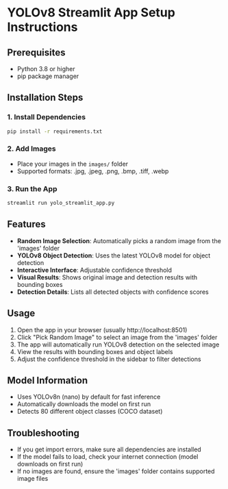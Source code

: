 # YOLOv8 Streamlit App Setup Instructions

## Prerequisites
- Python 3.8 or higher
- pip package manager

## Installation Steps

### 1. Install Dependencies
```bash
pip install -r requirements.txt
```

### 2. Add Images
- Place your images in the `images/` folder
- Supported formats: .jpg, .jpeg, .png, .bmp, .tiff, .webp

### 3. Run the App
```bash
streamlit run yolo_streamlit_app.py
```

## Features
- **Random Image Selection**: Automatically picks a random image from the 'images' folder
- **YOLOv8 Object Detection**: Uses the latest YOLOv8 model for object detection
- **Interactive Interface**: Adjustable confidence threshold
- **Visual Results**: Shows original image and detection results with bounding boxes
- **Detection Details**: Lists all detected objects with confidence scores

## Usage
1. Open the app in your browser (usually http://localhost:8501)
2. Click "Pick Random Image" to select an image from the 'images' folder
3. The app will automatically run YOLOv8 detection on the selected image
4. View the results with bounding boxes and object labels
5. Adjust the confidence threshold in the sidebar to filter detections

## Model Information
- Uses YOLOv8n (nano) by default for fast inference
- Automatically downloads the model on first run
- Detects 80 different object classes (COCO dataset)

## Troubleshooting
- If you get import errors, make sure all dependencies are installed
- If the model fails to load, check your internet connection (model downloads on first run)
- If no images are found, ensure the 'images' folder contains supported image files
